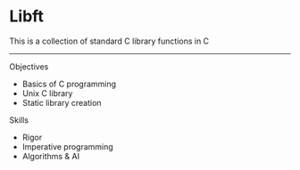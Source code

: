# Libft

This is a collection of standard C library functions in C

---

Objectives
- Basics of C programming 
- Unix C library 
- Static library creation 

Skills
- Rigor 
- Imperative programming 
- Algorithms & AI 
